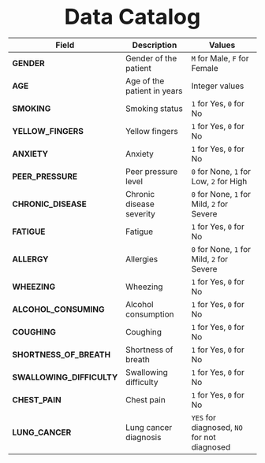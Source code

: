 <p align="center"><strong><span style="font-size:44px;">Data Catalog</span></strong></p>


| **Field**             | **Description**                              | **Values**                                                   |
|-----------------------|----------------------------------------------|---------------------------------------------------------------|
| **GENDER**            | Gender of the patient                       | `M` for Male, `F` for Female                                 |
| **AGE**               | Age of the patient in years                 | Integer values                                               |
| **SMOKING**           | Smoking status                              | `1` for Yes, `0` for No                                      |
| **YELLOW_FINGERS**    | Yellow fingers                              | `1` for Yes, `0` for No                                      |
| **ANXIETY**           | Anxiety                                     | `1` for Yes, `0` for No                                      |
| **PEER_PRESSURE**     | Peer pressure level                         | `0` for None, `1` for Low, `2` for High                      |
| **CHRONIC_DISEASE**   | Chronic disease severity                    | `0` for None, `1` for Mild, `2` for Severe                   |
| **FATIGUE**           | Fatigue                                      | `1` for Yes, `0` for No                                      |
| **ALLERGY**           | Allergies                                    | `0` for None, `1` for Mild, `2` for Severe                   |
| **WHEEZING**          | Wheezing                                     | `1` for Yes, `0` for No                                      |
| **ALCOHOL_CONSUMING** | Alcohol consumption                          | `1` for Yes, `0` for No                                      |
| **COUGHING**          | Coughing                                     | `1` for Yes, `0` for No                                      |
| **SHORTNESS_OF_BREATH** | Shortness of breath                        | `1` for Yes, `0` for No                                      |
| **SWALLOWING_DIFFICULTY** | Swallowing difficulty                    | `1` for Yes, `0` for No                                      |
| **CHEST_PAIN**        | Chest pain                                  | `1` for Yes, `0` for No                                      |
| **LUNG_CANCER**       | Lung cancer diagnosis                        | `YES` for diagnosed, `NO` for not diagnosed                  |

